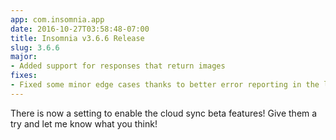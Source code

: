 ```yaml
---
app: com.insomnia.app
date: 2016-10-27T03:58:48-07:00
title: Insomnia v3.6.6 Release
slug: 3.6.6
major:
- Added support for responses that return images
fixes: 
- Fixed some minor edge cases thanks to better error reporting in the last update
---
```


There is now a setting to enable the cloud sync beta features! Give them a try 
and let me know what you think!
